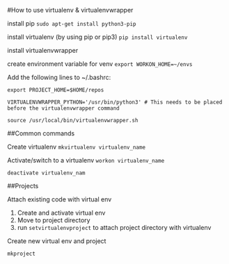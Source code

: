 #How to use virtualenv & virtualenvwrapper

install pip
`sudo apt-get install python3-pip`

install virtualenv (by using pip or pip3)
`pip install virtualenv`

install virtualenvwrapper

create environment variable for venv
`export WORKON_HOME=~/envs`

Add the following lines to ~/.bashrc:

`export PROJECT_HOME=$HOME/repos`

`VIRTUALENVWRAPPER_PYTHON='/usr/bin/python3' # This needs to be placed before the virtualenvwrapper command`

`source /usr/local/bin/virtualenvwrapper.sh`

##Common commands

Create virtualenv
`mkvirtualenv virtualenv_name` 

Activate/switch to a virtualenv
`workon virtualenv_name`

`deactivate virtualenv_nam`

##Projects

Attach existing code with virtual env
1. Create and activate virtual env
2. Move to project directory
3. run `setvirtualenvproject` to attach project directory with virtualenv

Create new virtual env and project

`mkproject`

